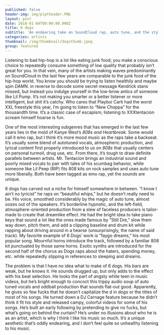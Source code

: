 ```yaml
---
published: false
header-img: img/plptheader.PNG
layout: post
date: 2018-01-04T00:00:00.000Z
title: 6 dogs
subtitle: 'An endearing take on SoundCloud rap, auto tune, and the styles of the day'
categories: artists
thumbnail: /img/thumbnail/dogsthumb.jpeg
group: featured
---
```

<p>Listening to bad hip-hop is a lot like eating junk food; you make a conscious choice to repeatedly consume something of low quality that probably isn&rsquo;t great for you. In that vein, many of the artists making waves predominantly on SoundCloud in the last few years are comparable to the junk food of the hip-hop world. You know you should be trying to listen healthily and maybe spin <em>DAMN. </em>in reverse to decode some secret message Kendrick stans missed, but instead you indulge yourself in the low-brow antics of someone like Lil Pump. It&rsquo;s not making you smarter or a better listener or more intelligent, but shit it&rsquo;s catchy. Who cares that Playboi Carti had the worst XXL freestyle this year, I&rsquo;m going to listen to &ldquo;New Choppa&rdquo; for the thousandth time. It&rsquo;s a classic case of escapism; listening to XXXtentacion scream himself hoarse is fun.</p>
<p>One of the most interesting subgenres that has emerged in the last few years lies in the mold of Kanye West&rsquo;s <em>808s and Heartbreak. </em>Some would call it emo rap, but I think it&rsquo;s more mood music as the raps take a backseat. It&rsquo;s usually some blend of autotuned vocals, atmospheric production, and lyrical content first properly introduced to us on <em>808s </em>that usually centers on personal turmoil, drug use, etc. From there, it&rsquo;s tough to draw definite parallels between artists. Mr. Tentacion brings an industrial sound and poorly mixed vocals to pair with tales of his scumbag behavior, while someone like Lil Peep (RIP) fits 808 kits on rock samples and uses auto tune more liberally. Both have been tagged as emo rap, yet the sounds are unique.</p>
<p>6 dogs has carved out a niche for himself somewhere in between. &ldquo;I know I ain&rsquo;t no lyricist&rdquo; he raps on &ldquo;beautiful whips,&rdquo; but he doesn&rsquo;t really need to be. His voice, smoothed considerably by the magic of auto tune, almost oozes out of the speakers. It&rsquo;s borderline hypnotic, and the left-field, atmosphere-oriented production from a slew of faceless producers is tailor-made to create that dreamlike effect. He had the bright idea to take piano keys that sound a lot like the ones made famous by &ldquo;Still Dre,&rdquo; slow them way down, pitch them, and add a clipping baseline and drum kit while rapping about driving around in a hearse (unsurprisingly, the name of said track). My favorite example of 6 Dogs&rsquo; work is &ldquo;faygo dreams,&rdquo; his most popular song. Mournful horns introduce the track, followed by a familiar 808 kit punctuated by those same horns. Exotic synths are introduced for the second half of the chorus as Dogs raps about the haters, spending money, etc. while repeatedly slipping in references to sleeping and dreams.</p>
<p>The problem is that I have no idea what to make of 6 dogs. His bars are weak, but he knows it. He sounds drugged up, but only adds to the effect with his beat selection. He looks the part of angsty white teen in music videos, but he&rsquo;s bright enough to concoct this trippy audio soup of auto tuned vocals and oddball production that sounds flat-out good. Apparently, he gives so few fucks that he doesn&rsquo;t capitalize the d in dogs or the titles of most of his songs. He turned down a DJ Carnage feature because he didn&rsquo;t think it fit his style and released campy, colorful videos for some of his songs. He&rsquo;s built an early following by pretending to give no fucks, but what&rsquo;s going on behind the curtain? He&rsquo;s under no illusions about who he is as an artist, which is why I think I like his music so much. It&rsquo;s a unique aesthetic that&rsquo;s oddly endearing, and I don&rsquo;t feel quite so unhealthy listening to his music.</p>
